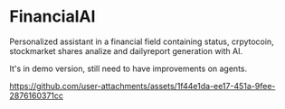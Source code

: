 # FinancialAI
Personalized assistant in a financial field containing status, crpytocoin, stockmarket shares analize and dailyreport generation with AI.


It's in demo version, still need to have improvements on agents.



https://github.com/user-attachments/assets/1f44e1da-ee17-451a-9fee-2876160371cc

